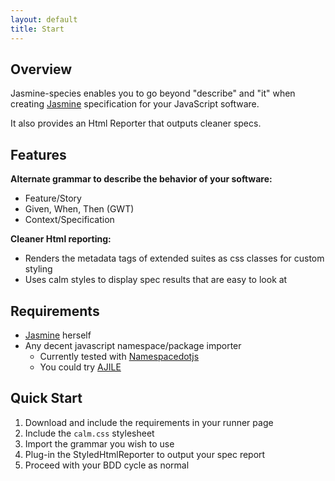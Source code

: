 ```yaml
---
layout: default
title: Start
---
```


## Overview

Jasmine-species enables you to go beyond "describe" and "it" when creating 
[Jasmine](http://pivotal.github.com/jasmine/) specification for your JavaScript 
software.

It also provides an Html Reporter that outputs cleaner specs. 


## Features

**Alternate grammar to describe the behavior of your software:**

* Feature/Story
* Given, When, Then (GWT)
* Context/Specification

**Cleaner Html reporting:**

* Renders the metadata tags of extended suites as css classes for custom styling
* Uses calm styles to display spec results that are easy to look at


## Requirements

* [Jasmine](http://pivotal.github.com/jasmine/) herself
* Any decent javascript namespace/package importer
    - Currently tested with [Namespacedotjs](https://github.com/smith/namespacedotjs)
    - You could try [AJILE](http://ajile.net/)


## Quick Start

1. Download and include the requirements in your runner page
2. Include the `calm.css` stylesheet 
3. Import the grammar you wish to use
4. Plug-in the StyledHtmlReporter to output your spec report
5. Proceed with your BDD cycle as normal

